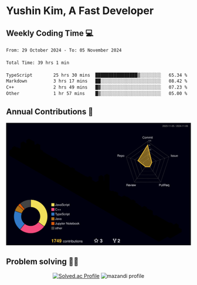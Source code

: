 # Yushin Kim, A Fast Developer

## Weekly Coding Time 💻

<!--START_SECTION:waka-->

```txt
From: 29 October 2024 - To: 05 November 2024

Total Time: 39 hrs 1 min

TypeScript        25 hrs 30 mins  ████████████████▒░░░░░░░░   65.34 %
Markdown          3 hrs 17 mins   ██░░░░░░░░░░░░░░░░░░░░░░░   08.42 %
C++               2 hrs 49 mins   █▓░░░░░░░░░░░░░░░░░░░░░░░   07.23 %
Other             1 hr 57 mins    █▒░░░░░░░░░░░░░░░░░░░░░░░   05.00 %
```

<!--END_SECTION:waka-->

## Annual Contributions 🏃

![](./profile-3d-contrib/profile-night-rainbow.svg)

## Problem solving 👨‍💻

<div align="center">

[![Solved.ac Profile](http://mazassumnida.wtf/api/v2/generate_badge?boj=kys010306)](https://solved.ac/kys010306)
![mazandi profile](http://mazandi.herokuapp.com/api?handle=kys010306&theme=dark)

</div>
